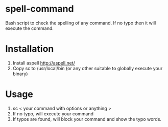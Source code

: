 # spell-command
Bash script to check the spelling of any command. If no typo then it will execute the command.

# Installation
1. Install aspell http://aspell.net/
2. Copy sc to /usr/local/bin (or any other suitable to globally execute your binary)

# Usage
1. sc < your command with options or anything >
2. If no typo, will execute your command
3. If typos are found, will block your command and show the typo words.